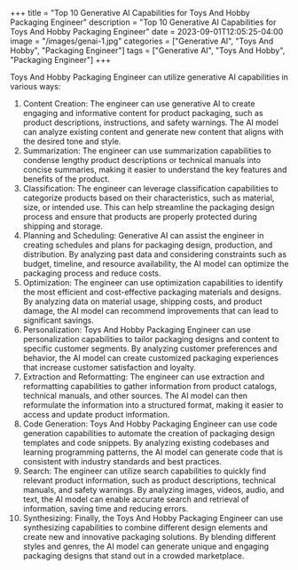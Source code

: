 +++
title = "Top 10 Generative AI Capabilities for Toys And Hobby Packaging Engineer"
description = "Top 10 Generative AI Capabilities for Toys And Hobby Packaging Engineer"
date = 2023-09-01T12:05:25-04:00
image = "/images/genai-1.jpg"
categories = ["Generative AI", "Toys And Hobby", "Packaging Engineer"]
tags = ["Generative AI", "Toys And Hobby", "Packaging Engineer"]
+++

Toys And Hobby Packaging Engineer can utilize generative AI capabilities in various ways:

1. Content Creation: The engineer can use generative AI to create engaging and informative content for product packaging, such as product descriptions, instructions, and safety warnings. The AI model can analyze existing content and generate new content that aligns with the desired tone and style.
2. Summarization: The engineer can use summarization capabilities to condense lengthy product descriptions or technical manuals into concise summaries, making it easier to understand the key features and benefits of the product.
3. Classification: The engineer can leverage classification capabilities to categorize products based on their characteristics, such as material, size, or intended use. This can help streamline the packaging design process and ensure that products are properly protected during shipping and storage.
4. Planning and Scheduling: Generative AI can assist the engineer in creating schedules and plans for packaging design, production, and distribution. By analyzing past data and considering constraints such as budget, timeline, and resource availability, the AI model can optimize the packaging process and reduce costs.
5. Optimization: The engineer can use optimization capabilities to identify the most efficient and cost-effective packaging materials and designs. By analyzing data on material usage, shipping costs, and product damage, the AI model can recommend improvements that can lead to significant savings.
6. Personalization: Toys And Hobby Packaging Engineer can use personalization capabilities to tailor packaging designs and content to specific customer segments. By analyzing customer preferences and behavior, the AI model can create customized packaging experiences that increase customer satisfaction and loyalty.
7. Extraction and Reformatting: The engineer can use extraction and reformatting capabilities to gather information from product catalogs, technical manuals, and other sources. The AI model can then reformulate the information into a structured format, making it easier to access and update product information.
8. Code Generation: Toys And Hobby Packaging Engineer can use code generation capabilities to automate the creation of packaging design templates and code snippets. By analyzing existing codebases and learning programming patterns, the AI model can generate code that is consistent with industry standards and best practices.
9. Search: The engineer can utilize search capabilities to quickly find relevant product information, such as product descriptions, technical manuals, and safety warnings. By analyzing images, videos, audio, and text, the AI model can enable accurate search and retrieval of information, saving time and reducing errors.
10. Synthesizing: Finally, the Toys And Hobby Packaging Engineer can use synthesizing capabilities to combine different design elements and create new and innovative packaging solutions. By blending different styles and genres, the AI model can generate unique and engaging packaging designs that stand out in a crowded marketplace.